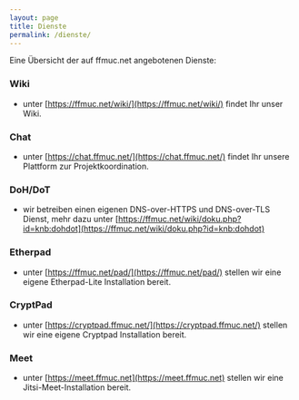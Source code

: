 ```yaml
---
layout: page
title: Dienste
permalink: /dienste/
---
```


Eine Übersicht der auf ffmuc.net angebotenen Dienste:

### Wiki
  * unter [https://ffmuc.net/wiki/](https://ffmuc.net/wiki/) findet Ihr unser Wiki.

### Chat
  * unter [https://chat.ffmuc.net/](https://chat.ffmuc.net/) findet Ihr unsere Plattform zur Projektkoordination.

### DoH/DoT
  * wir betreiben einen eigenen DNS-over-HTTPS und DNS-over-TLS Dienst, mehr dazu unter [https://ffmuc.net/wiki/doku.php?id=knb:dohdot](https://ffmuc.net/wiki/doku.php?id=knb:dohdot)

### Etherpad
  * unter [https://ffmuc.net/pad/](https://ffmuc.net/pad/) stellen wir eine eigene Etherpad-Lite Installation bereit.
    
### CryptPad
  * unter [https://cryptpad.ffmuc.net/](https://cryptpad.ffmuc.net/) stellen wir eine eigene Cryptpad Installation bereit.

### Meet
  * unter [https://meet.ffmuc.net](https://meet.ffmuc.net) stellen wir eine Jitsi-Meet-Installation bereit.
